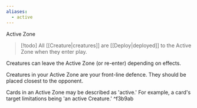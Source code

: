 ```yaml
---
aliases:
  - active
---
```

Active Zone

> [!todo] All [[Creature|creatures]] are [[Deploy|deployed]] to the Active Zone when they enter play. 

Creatures can leave the Active Zone (or re-enter) depending on effects. 

Creatures in your Active Zone are your front-line defence. They should be placed closest to the opponent.


Cards in an Active Zone may be described as 'active.' For example, a card's target limitations being 'an active Creature.' ^f3b9ab




